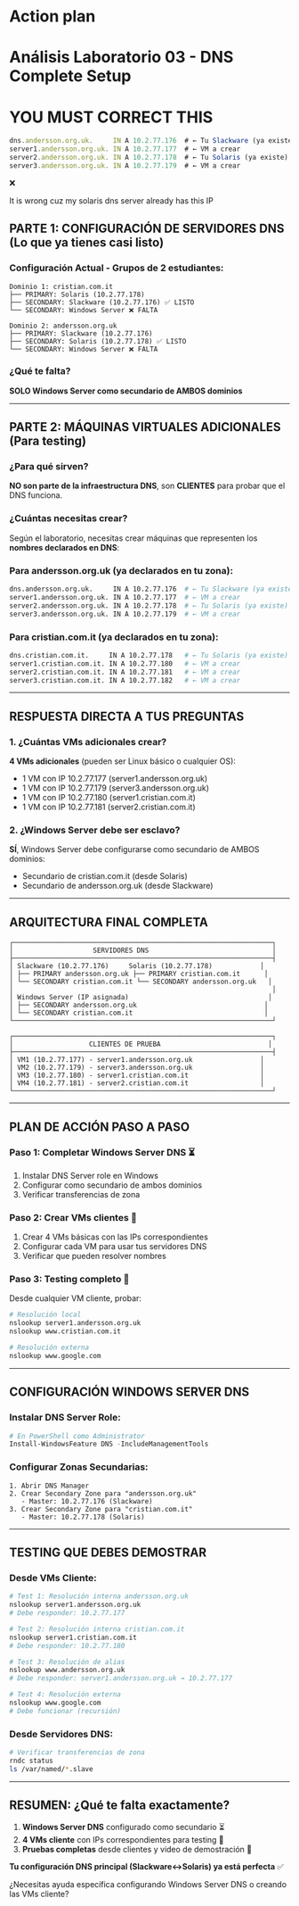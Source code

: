 # Action plan

# Análisis Laboratorio 03 - DNS Complete Setup

# YOU MUST CORRECT THIS

```jsx
dns.andersson.org.uk.     IN A 10.2.77.176  # ← Tu Slackware (ya existe)
server1.andersson.org.uk. IN A 10.2.77.177  # ← VM a crear
server2.andersson.org.uk. IN A 10.2.77.178  # ← Tu Solaris (ya existe) ❌ 
server3.andersson.org.uk. IN A 10.2.77.179  # ← VM a crear
```

<aside>
❌

It is wrong cuz my solaris dns server already has this IP

</aside>

## PARTE 1: CONFIGURACIÓN DE SERVIDORES DNS (Lo que ya tienes casi listo)

### Configuración Actual - Grupos de 2 estudiantes:

```
Dominio 1: cristian.com.it
├── PRIMARY: Solaris (10.2.77.178)
├── SECONDARY: Slackware (10.2.77.176) ✅ LISTO
└── SECONDARY: Windows Server ❌ FALTA

Dominio 2: andersson.org.uk
├── PRIMARY: Slackware (10.2.77.176)
├── SECONDARY: Solaris (10.2.77.178) ✅ LISTO
└── SECONDARY: Windows Server ❌ FALTA

```

### ¿Qué te falta?

**SOLO Windows Server como secundario de AMBOS dominios**

---

## PARTE 2: MÁQUINAS VIRTUALES ADICIONALES (Para testing)

### ¿Para qué sirven?

**NO son parte de la infraestructura DNS**, son **CLIENTES** para probar que el DNS funciona.

### ¿Cuántas necesitas crear?

Según el laboratorio, necesitas crear máquinas que representen los **nombres declarados en DNS**:

### Para andersson.org.uk (ya declarados en tu zona):

```bash
dns.andersson.org.uk.     IN A 10.2.77.176  # ← Tu Slackware (ya existe)
server1.andersson.org.uk. IN A 10.2.77.177  # ← VM a crear
server2.andersson.org.uk. IN A 10.2.77.178  # ← Tu Solaris (ya existe)
server3.andersson.org.uk. IN A 10.2.77.179  # ← VM a crear

```

### Para cristian.com.it (ya declarados en tu zona):

```bash
dns.cristian.com.it.     IN A 10.2.77.178   # ← Tu Solaris (ya existe)
server1.cristian.com.it. IN A 10.2.77.180   # ← VM a crear
server2.cristian.com.it. IN A 10.2.77.181   # ← VM a crear
server3.cristian.com.it. IN A 10.2.77.182   # ← VM a crear

```

---

## RESPUESTA DIRECTA A TUS PREGUNTAS

### 1. ¿Cuántas VMs adicionales crear?

**4 VMs adicionales** (pueden ser Linux básico o cualquier OS):

- 1 VM con IP 10.2.77.177 (server1.andersson.org.uk)
- 1 VM con IP 10.2.77.179 (server3.andersson.org.uk)
- 1 VM con IP 10.2.77.180 (server1.cristian.com.it)
- 1 VM con IP 10.2.77.181 (server2.cristian.com.it)

### 2. ¿Windows Server debe ser esclavo?

**SÍ**, Windows Server debe configurarse como secundario de AMBOS dominios:

- Secundario de cristian.com.it (desde Solaris)
- Secundario de andersson.org.uk (desde Slackware)

---

## ARQUITECTURA FINAL COMPLETA

```
┌─────────────────────────────────────────────────────────────────┐
│                    SERVIDORES DNS                               │
├─────────────────────────────────────────────────────────────────┤
│ Slackware (10.2.77.176)     Solaris (10.2.77.178)            │
│ ├── PRIMARY andersson.org.uk ├── PRIMARY cristian.com.it      │
│ └── SECONDARY cristian.com.it └── SECONDARY andersson.org.uk   │
│                                                                 │
│ Windows Server (IP asignada)                                   │
│ ├── SECONDARY andersson.org.uk                                │
│ └── SECONDARY cristian.com.it                                 │
└─────────────────────────────────────────────────────────────────┘

┌─────────────────────────────────────────────────────────────────┐
│                   CLIENTES DE PRUEBA                           │
├─────────────────────────────────────────────────────────────────┤
│ VM1 (10.2.77.177) - server1.andersson.org.uk                 │
│ VM2 (10.2.77.179) - server3.andersson.org.uk                 │
│ VM3 (10.2.77.180) - server1.cristian.com.it                  │
│ VM4 (10.2.77.181) - server2.cristian.com.it                  │
└─────────────────────────────────────────────────────────────────┘

```

---

## PLAN DE ACCIÓN PASO A PASO

### Paso 1: Completar Windows Server DNS ⏳

1. Instalar DNS Server role en Windows
2. Configurar como secundario de ambos dominios
3. Verificar transferencias de zona

### Paso 2: Crear VMs clientes 🔄

1. Crear 4 VMs básicas con las IPs correspondientes
2. Configurar cada VM para usar tus servidores DNS
3. Verificar que pueden resolver nombres

### Paso 3: Testing completo 🧪

Desde cualquier VM cliente, probar:

```bash
# Resolución local
nslookup server1.andersson.org.uk
nslookup www.cristian.com.it

# Resolución externa
nslookup www.google.com

```

---

## CONFIGURACIÓN WINDOWS SERVER DNS

### Instalar DNS Server Role:

```powershell
# En PowerShell como Administrator
Install-WindowsFeature DNS -IncludeManagementTools

```

### Configurar Zonas Secundarias:

```
1. Abrir DNS Manager
2. Crear Secondary Zone para "andersson.org.uk"
   - Master: 10.2.77.176 (Slackware)
3. Crear Secondary Zone para "cristian.com.it"
   - Master: 10.2.77.178 (Solaris)

```

---

## TESTING QUE DEBES DEMOSTRAR

### Desde VMs Cliente:

```bash
# Test 1: Resolución interna andersson.org.uk
nslookup server1.andersson.org.uk
# Debe responder: 10.2.77.177

# Test 2: Resolución interna cristian.com.it
nslookup server1.cristian.com.it
# Debe responder: 10.2.77.180

# Test 3: Resolución de alias
nslookup www.andersson.org.uk
# Debe responder: server1.andersson.org.uk → 10.2.77.177

# Test 4: Resolución externa
nslookup www.google.com
# Debe funcionar (recursión)

```

### Desde Servidores DNS:

```bash
# Verificar transferencias de zona
rndc status
ls /var/named/*.slave

```

---

## RESUMEN: ¿Qué te falta exactamente?

1. **Windows Server DNS** configurado como secundario ⏳
2. **4 VMs cliente** con IPs correspondientes para testing 🔄
3. **Pruebas completas** desde clientes y video de demostración 🧪

**Tu configuración DNS principal (Slackware↔Solaris) ya está perfecta** ✅

¿Necesitas ayuda específica configurando Windows Server DNS o creando las VMs cliente?